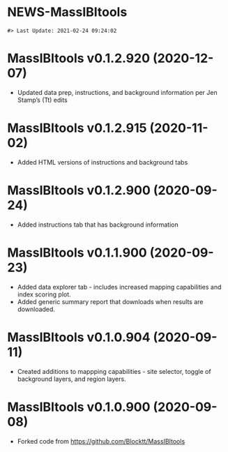 NEWS-MassIBItools
================

<!-- NEWS.md is generated from NEWS.Rmd. Please edit that file -->

    #> Last Update: 2021-02-24 09:24:02

# MassIBItools v0.1.2.920 (2020-12-07)

  - Updated data prep, instructions, and background information per Jen
    Stamp’s (Tt) edits

# MassIBItools v0.1.2.915 (2020-11-02)

  - Added HTML versions of instructions and background tabs

# MassIBItools v0.1.2.900 (2020-09-24)

  - Added instructions tab that has background information

# MassIBItools v0.1.1.900 (2020-09-23)

  - Added data explorer tab - includes increased mapping capabilities
    and index scoring plot.
  - Added generic summary report that downloads when results are
    downloaded.

# MassIBItools v0.1.0.904 (2020-09-11)

  - Created additions to mappping capabilities - site selector, toggle
    of background layers, and region layers.

# MassIBItools v0.1.0.900 (2020-09-08)

  - Forked code from <https://github.com/Blocktt/MassIBItools>

